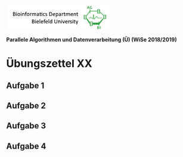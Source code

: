 ![alt text](../Assets/header.png "AG BI - Universität Bielefeld") 

**Parallele Algorithmen und Datenverarbeitung (Ü) (WiSe 2018/2019)**

# Übungszettel XX

## Aufgabe 1

## Aufgabe 2

## Aufgabe 3

## Aufgabe 4
